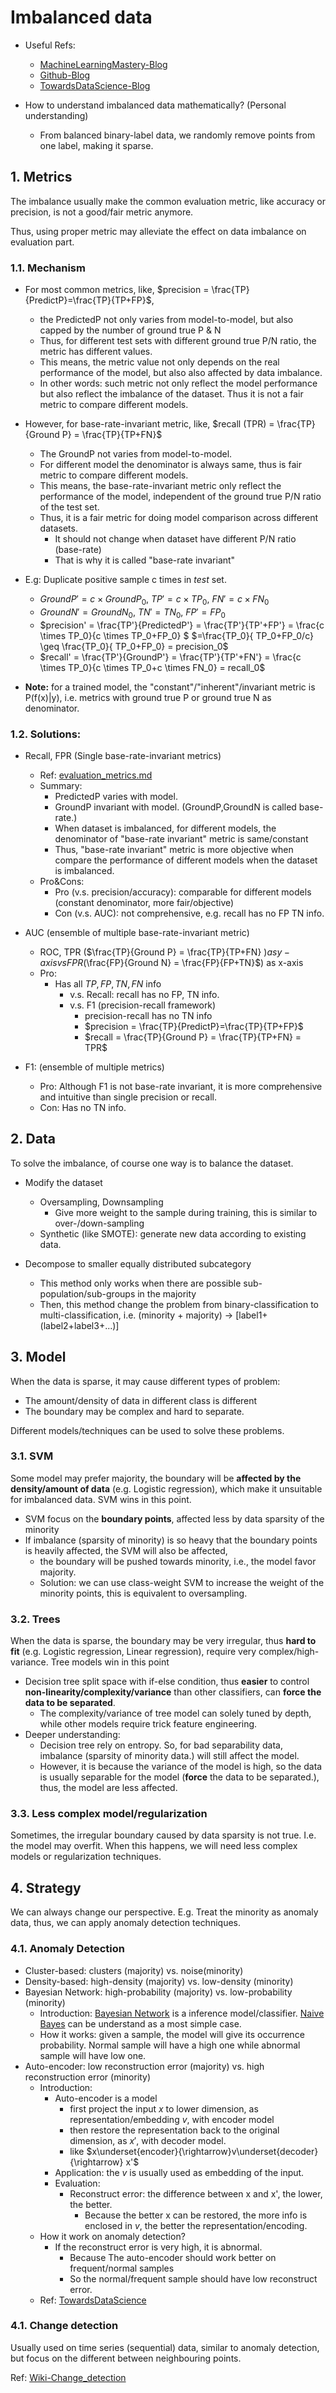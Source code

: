 # Imbalanced data

- Useful Refs:
  - [MachineLearningMastery-Blog](https://machinelearningmastery.com/tactics-to-combat-imbalanced-classes-in-your-machine-learning-dataset/)
  - [Github-Blog](https://shiring.github.io/machine_learning/2017/04/02/unbalanced)
  - [TowardsDataScience-Blog](https://towardsdatascience.com/methods-for-dealing-with-imbalanced-data-5b761be45a18)

- How to understand imbalanced data mathematically? (Personal understanding)
  - From balanced binary-label data, we randomly remove points from one label, making it sparse.


## 1. Metrics

The imbalance usually make the common evaluation metric, like accuracy or precision, is not a good/fair metric anymore.

Thus, using proper metric may alleviate the effect on data imbalance on evaluation part.

### 1.1. Mechanism

- For most common metrics, like, $precision = \frac{TP}{PredictP}=\frac{TP}{TP+FP}$, 
  - the PredictedP not only varies from model-to-model, but also capped by the number of ground true P & N
  - Thus, for different test sets with different ground true P/N ratio, the metric has different values.
  - This means, the metric value not only depends on the real performance of the model, but also also affected by data imbalance. 
  - In other words: such metric not only reflect the model performance but also reflect the imbalance of the dataset. Thus it is not a fair metric to compare different models.

- However, for base-rate-invariant metric, like, $recall (TPR) = \frac{TP}{Ground P} = \frac{TP}{TP+FN}$
  - The GroundP not varies from model-to-model.
  - For different model the denominator is always same, thus is fair metric to compare different models.
  - This means, the base-rate-invariant metric only reflect the performance of the model, independent of the ground true P/N ratio of the test set.
  - Thus, it is a fair metric for doing model comparison across different datasets.
    - It should not change when dataset have different P/N ratio (base-rate)
    - That is why it is called "base-rate invariant"

- E.g: Duplicate positive sample c times in *test* set.
  - $GroundP' = c \times GroundP_0$, $TP'=c \times TP_0$, $FN'=c \times FN_0$
  - $GroundN' =  GroundN_0$, $TN'=TN_0$, $FP'=FP_0$
  - $precision' = \frac{TP'}{PredictedP'} = \frac{TP'}{TP'+FP'} = \frac{c \times TP_0}{c \times TP_0+FP_0} $
    $=\frac{TP_0}{ TP_0+FP_0/c} \geq \frac{TP_0}{ TP_0+FP_0} = precision_0$
  - $recall' = \frac{TP'}{GroundP'} = \frac{TP'}{TP'+FN'} = \frac{c \times TP_0}{c \times TP_0+c \times FN_0} = recall_0$

- **Note:** for a trained model, the "constant"/"inherent"/invariant metric is P(f(x)|y), i.e. metrics with ground true P or ground true N as denominator.

### 1.2. Solutions:


- Recall, FPR (Single base-rate-invariant metrics)
  - Ref: [evaluation_metrics.md](../model_training/evaluation_metrics.md)
  - Summary:
    - PredictedP varies with model.
    - GroundP invariant with model. (GroundP,GroundN is called base-rate.)
    - When dataset is imbalanced, for different models, the denominator of "base-rate invariant" metric is same/constant
    - Thus, "base-rate invariant" metric is more objective when compare the performance of different models when the dataset is imbalanced. 
  - Pro&Cons:
    - Pro (v.s. precision/accuracy): comparable for different models (constant denominator, more fair/objective)
    - Con (v.s. AUC): not comprehensive, e.g. recall has no FP TN info.

- AUC (ensemble of multiple base-rate-invariant metric)
  - ROC, TPR ($\frac{TP}{Ground P} = \frac{TP}{TP+FN} $) as y-axis vs FPR ($\frac{FP}{Ground N} = \frac{FP}{FP+TN}$) as x-axis
  - Pro: 
    - Has all $TP,FP,TN,FN$ info
      - v.s. Recall: recall has no FP, TN info.
      - v.s. F1 (precision-recall framework)
        - precision-recall has no TN info
        - $precision = \frac{TP}{PredictP}=\frac{TP}{TP+FP}$
        - $recall = \frac{TP}{Ground P} = \frac{TP}{TP+FN} = TPR$

- F1: (ensemble of multiple metrics)
  - Pro: Although F1 is not base-rate invariant, it is more comprehensive and intuitive than single precision or recall.
  - Con: Has no TN info.

## 2. Data

To solve the imbalance, of course one way is to balance the dataset.

- Modify the dataset
  - Oversampling, Downsampling
    - Give more weight to the sample during training, this is similar to over-/down-sampling
  - Synthetic (like SMOTE): generate new data according to existing data.
  
- Decompose to smaller equally distributed subcategory
  - This method only works when there are possible sub-population/sub-groups in the majority
  - Then, this method change the problem from binary-classification to multi-classification, i.e. (minority + majority) -> [label1+(label2+label3+...)]

## 3. Model

When the data is sparse, it may cause different types of problem:

- The amount/density of data in different class is different
- The boundary may be complex and hard to separate.

Different models/techniques can be used to solve these problems.

### 3.1. SVM

Some model may prefer majority, the boundary will be **affected by the density/amount of data** (e.g. Logistic regression), which make it unsuitable for imbalanced data. SVM wins in this point.

- SVM focus on the **boundary points**, affected less by data sparsity of the minority
- If imbalance (sparsity of minority) is so heavy that the boundary points is heavily affected, the SVM will also be affected, 
  - the boundary will be pushed towards minority, i.e., the model favor majority.
  - Solution: we can use class-weight SVM to increase the weight of the minority points, this is equivalent to oversampling.

### 3.2. Trees

When the data is sparse, the boundary may be very irregular, thus **hard to fit** (e.g. Logistic regression, Linear regression), require very complex/high-variance. Tree models win in this point

- Decision tree split space with if-else condition, thus **easier** to control **non-linearity/complexity/variance** than other classifiers, can **force the data to be separated**.
  - The complexity/variance of tree model can solely tuned by depth, while other models require trick feature engineering.
- Deeper understanding:
  - Decision tree rely on entropy. So, for bad separability data, imbalance (sparsity of minority data.) will still affect the model. 
  - However, it is because the variance of the model is high, so the data is usually separable for the model (**force** the data to be separated.), thus, the model are less affected.

### 3.3. Less complex model/regularization

Sometimes, the irregular boundary caused by data sparsity is not true. I.e. the model may overfit. When this happens, we will need less complex models or regularization techniques.



## 4. Strategy

We can always change our perspective. E.g. Treat the minority as anomaly data, thus, we can apply anomaly detection techniques.

### 4.1. Anomaly Detection

- Cluster-based: clusters (majority) vs. noise(minority) 
- Density-based: high-density (majority) vs. low-density (minority)
- Bayesian Network: high-probability (majority)  vs. low-probability (minority)
  - Introduction: [Bayesian Network](https://en.wikipedia.org/wiki/Bayesian_network) is a inference model/classifier. [Naive Bayes](https://stackoverflow.com/questions/12298150/what-is-the-difference-between-a-bayesian-network-and-a-naive-bayes-classifier) can be understand as a most simple case.
  - How it works: given a sample, the model will give its occurrence probability. Normal sample will have a high one while abnormal sample will have low one.
- Auto-encoder: low reconstruction error (majority) vs. high reconstruction error (minority)
  - Introduction: 
    - Auto-encoder is a model
      -  first project the input $x$ to lower dimension, as representation/embedding $v$, with encoder model
      -  then restore the representation back to the original dimension, as $x'$, with decoder model.
      -  like $x\underset{encoder}{\rightarrow}v\underset{decoder}{\rightarrow} x'$
    - Application: the $v$ is usually used as embedding of the input.
    - Evaluation: 
      - Reconstruct error: the difference between x and x', the lower, the better.
        - Because the better x can be restored, the more info is enclosed in $v$, the better the representation/encoding.
  - How it work on anomaly detection?
    - If the reconstruct error is very high, it is abnormal.
      - Because The auto-encoder should work better on frequent/normal samples
      - So the normal/frequent sample should have low reconstruct error.
  - Ref: [TowardsDataScience](https://towardsdatascience.com/how-to-use-machine-learning-for-anomaly-detection-and-condition-monitoring-6742f82900d7)

### 4.1. Change detection
  
  Usually used on time series (sequential) data, similar to anomaly detection, but focus on the different between neighbouring points.

  Ref: [Wiki-Change_detection](https://en.wikipedia.org/wiki/Change_detection)
